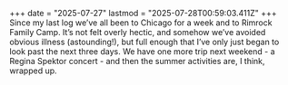 +++
date = "2025-07-27"
lastmod = "2025-07-28T00:59:03.411Z"
+++
Since my last log we’ve all been to Chicago for a week and to Rimrock Family Camp. It’s not felt overly hectic, and somehow we’ve avoided obvious illness (astounding!), but full enough that I’ve only just began to look past the next three days. We have one more trip next weekend - a Regina Spektor concert - and then the summer activities are, I think, wrapped up.